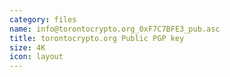 ```yaml
---
category: files
name: info@torontocrypto.org_0xF7C7BFE3_pub.asc
title: torontocrypto.org Public PGP key
size: 4K
icon: layout
---
```

